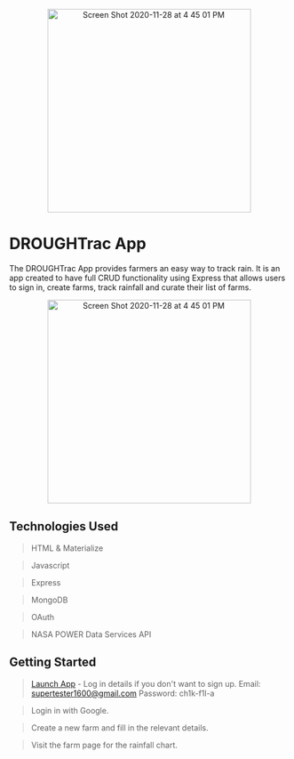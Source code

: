 <p align="center">
<img width="366" alt="Screen Shot 2020-11-28 at 4 45 01 PM" src="https://github.com/vmroycroft/waterlog/raw/master/src/assets/images/rain-tracker-logo.svg">
</p>

# DROUGHTrac App

The DROUGHTrac App provides farmers an easy way to track rain. It is an app created to have full CRUD functionality using Express that allows users to sign in, create farms, track rainfall and curate their list of farms.

<p align="center">
<img width="366" alt="Screen Shot 2020-11-28 at 4 45 01 PM" src="https://user-images.githubusercontent.com/70832125/100526674-30001080-3199-11eb-8721-501395cea21b.png">
</p>

## Technologies Used

> HTML & Materialize

> Javascript

> Express

> MongoDB

> OAuth

> NASA POWER Data Services API

## Getting Started

> [Launch App](https://drought-tracker.herokuapp.com/) - Log in details if you don't want to sign up.
  Email: supertester1600@gmail.com
  Password: ch1k-f1l-a

> Login in with Google.

> Create a new farm and fill in the relevant details.

> Visit the farm page for the rainfall chart.


